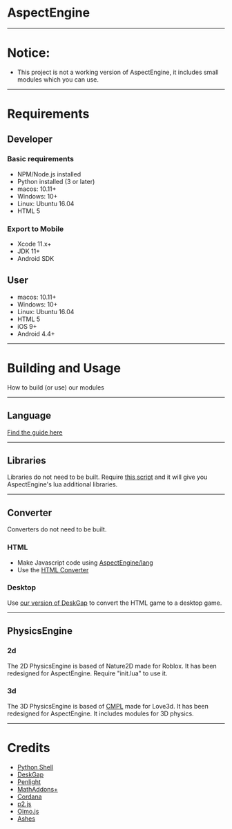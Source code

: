 # AspectEngine
***
# Notice:
- This project is not a working version of AspectEngine, it includes small modules which you can use.
***
# Requirements
## Developer
### Basic requirements
- NPM/Node.js installed
- Python installed (3 or later)
- macos: 10.11+
- Windows: 10+
- Linux: Ubuntu 16.04
- HTML 5
### Export to Mobile
- Xcode 11.x+
- JDK 11+
- Android SDK
## User
- macos: 10.11+
- Windows: 10+
- Linux: Ubuntu 16.04
- HTML 5
- iOS 9+
- Android 4.4+
***
# Building and Usage
How to build (or use) our modules
***
## Language
[Find the guide here](https://github.com/Unexex/AspectEngine/blob/main/src/lang/README.md)
***
## Libraries
Libraries do not need to be built. Require [this script](https://github.com/Unexex/AspectEngine/blob/main/src/lib/system.lua) and it will give you AspectEngine's lua additional libraries.
***
## Converter
Converters do not need to be built.
### HTML
- Make Javascript code using [AspectEngine/lang](https://github.com/Unexex/AspectEngine/tree/main/src/lang)
- Use the [HTML Converter](https://github.com/Unexex/AspectEngine/blob/main/src/convert/html/html.lua)
### Desktop
Use [our version of DeskGap](https://github.com/Unexex/AspectEngine/tree/main/src/convert/desktop) to convert the HTML game to a desktop game.
***
## PhysicsEngine
### 2d
The 2D PhysicsEngine is based of Nature2D made for Roblox. It has been redesigned for AspectEngine. Require "init.lua" to use it.

### 3d
The 3D PhysicsEngine is based of [CMPL](https://github.com/excessive/cpml) made for Love3d. It has been redesigned for AspectEngine. It includes modules for 3D physics.
***
# Credits
- [Python Shell](https://www.npmjs.com/package/python-shell)
- [DeskGap](https://www.npmjs.com/package/deskgap)
- [Penlight](https://github.com/lunarmodules/Penlight)
- [MathAddons+](https://devforum.roblox.com/t/mathaddons-useful-functions-all-in-one-place/1836343)
- [Cordana](https://cordova.apache.org/)
- [p2.js](https://github.com/schteppe/p2.js)
- [Oimo.js](https://github.com/lo-th/Oimo.js)
- [Ashes](https://github.com/but0n/Ashes)
